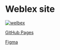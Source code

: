 # Weblex site

[![welbex](https://github.com/Go5710264/welbex/actions/workflows/github-actions-demo.yml/badge.svg)](https://github.com/Go5710264/welbex/actions/workflows/github-actions-demo.yml)

[GitHub Pages](https://go5710264.github.io/welbex/)

[Figma](https://www.figma.com/file/rgIenOj7gWLP21Yi7UJZ0G/Welbex-(Copy)?node-id=0-9&t=pC4TJYlIF9EOh2LJ-0)
